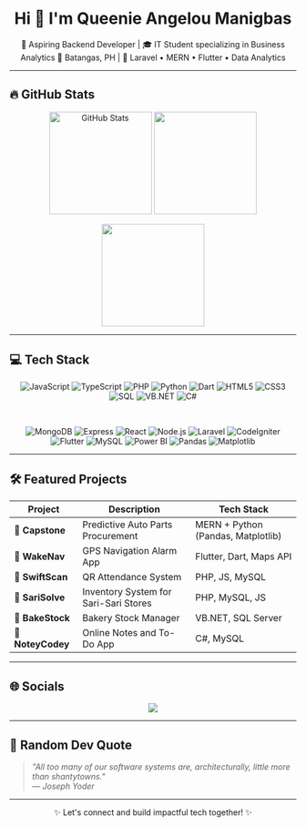 <h1 align="center">Hi 👋 I'm Queenie Angelou Manigbas</h1>

<p align="center">
🌟 Aspiring Backend Developer | 🎓 IT Student specializing in Business Analytics  
📍 Batangas, PH | 💬 Laravel • MERN • Flutter • Data Analytics  
</p>

---

## 🔥 GitHub Stats
<p align="center">
  <img src="https://github-readme-stats.vercel.app/api?username=queenieangelou&show_icons=true&theme=tokyonight&hide=issues" alt="GitHub Stats" height="180" />
  <img src="https://github-readme-streak-stats.herokuapp.com?user=queenieangelou&theme=tokyonight&date_format=M%20j%5B%2C%20Y%5D" height="180" />
</p>

<p align="center">
  <img src="https://github-readme-stats.vercel.app/api/top-langs/?username=queenieangelou&layout=compact&theme=tokyonight" height="180"/>
</p>

---

## 💻 Tech Stack

<div align="center">

![JavaScript](https://img.shields.io/badge/-JavaScript-F7DF1E?logo=javascript&logoColor=000)
![TypeScript](https://img.shields.io/badge/-TypeScript-3178C6?logo=typescript&logoColor=white)
![PHP](https://img.shields.io/badge/-PHP-777BB4?logo=php&logoColor=white)
![Python](https://img.shields.io/badge/-Python-3776AB?logo=python&logoColor=white)
![Dart](https://img.shields.io/badge/-Dart-0175C2?logo=dart&logoColor=white)
![HTML5](https://img.shields.io/badge/-HTML5-E34F26?logo=html5&logoColor=white)
![CSS3](https://img.shields.io/badge/-CSS3-1572B6?logo=css3&logoColor=white)
![SQL](https://img.shields.io/badge/-SQL-4479A1?logo=mysql&logoColor=white)
![VB.NET](https://img.shields.io/badge/-VB.NET-512BD4?logo=.net&logoColor=white)
![C#](https://img.shields.io/badge/-CSharp-239120?logo=csharp&logoColor=white)

<br/>

![MongoDB](https://img.shields.io/badge/-MongoDB-47A248?logo=mongodb&logoColor=white)
![Express](https://img.shields.io/badge/-Express.js-000000?logo=express&logoColor=white)
![React](https://img.shields.io/badge/-React-61DAFB?logo=react&logoColor=black)
![Node.js](https://img.shields.io/badge/-Node.js-339933?logo=node.js&logoColor=white)
![Laravel](https://img.shields.io/badge/-Laravel-F55247?logo=laravel&logoColor=white)
![CodeIgniter](https://img.shields.io/badge/-CodeIgniter-E44D26?logo=codeigniter&logoColor=white)
![Flutter](https://img.shields.io/badge/-Flutter-02569B?logo=flutter&logoColor=white)
![MySQL](https://img.shields.io/badge/-MySQL-4479A1?logo=mysql&logoColor=white)
![Power BI](https://img.shields.io/badge/-Power%20BI-F2C811?logo=powerbi&logoColor=black)
![Pandas](https://img.shields.io/badge/-Pandas-150458?logo=pandas&logoColor=white)
![Matplotlib](https://img.shields.io/badge/-Matplotlib-11557C?logo=matplotlib&logoColor=white)

</div>

---

## 🛠 Featured Projects

| Project | Description | Tech Stack |
|--------|-------------|------------|
| **🔧 Capstone** | Predictive Auto Parts Procurement | MERN + Python (Pandas, Matplotlib) |
| **📍 WakeNav** | GPS Navigation Alarm App | Flutter, Dart, Maps API |
| **📸 SwiftScan** | QR Attendance System | PHP, JS, MySQL |
| **🛒 SariSolve** | Inventory System for Sari-Sari Stores | PHP, MySQL, JS |
| **🍞 BakeStock** | Bakery Stock Manager | VB.NET, SQL Server |
| **📝 NoteyCodey** | Online Notes and To-Do App | C#, MySQL |

---

## 🌐 Socials

<p align="center">
  <a href="mailto:manigbasqueenieangelou@gmail.com"><img src="https://img.shields.io/badge/Gmail-EA4335?style=for-the-badge&logo=gmail&logoColor=white"/></a>
  <!-- Add LinkedIn or Portfolio links if available -->
</p>

---

## 💬 Random Dev Quote

> *"All too many of our software systems are, architecturally, little more than shantytowns."*  
> — *Joseph Yoder*

---

<p align="center">✨ Let's connect and build impactful tech together! ✨</p>
